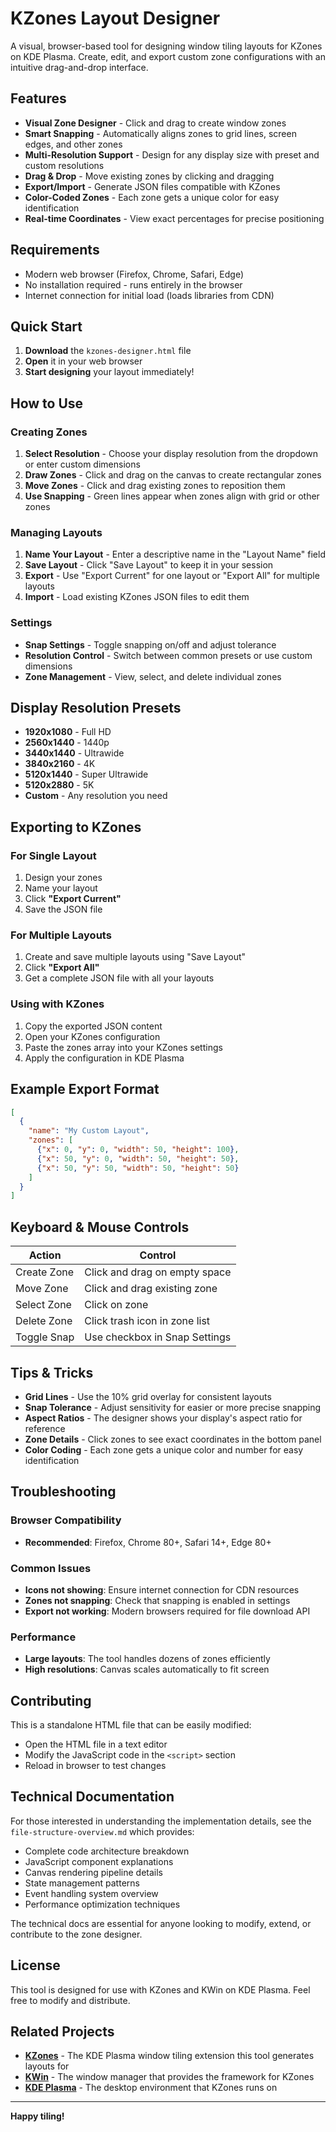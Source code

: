 # KZones Layout Designer

A visual, browser-based tool for designing window tiling layouts for KZones on KDE Plasma. Create, edit, and export custom zone configurations with an intuitive drag-and-drop interface.

## Features

- **Visual Zone Designer** - Click and drag to create window zones
- **Smart Snapping** - Automatically aligns zones to grid lines, screen edges, and other zones
- **Multi-Resolution Support** - Design for any display size with preset and custom resolutions
- **Drag & Drop** - Move existing zones by clicking and dragging
- **Export/Import** - Generate JSON files compatible with KZones
- **Color-Coded Zones** - Each zone gets a unique color for easy identification
- **Real-time Coordinates** - View exact percentages for precise positioning

## Requirements

- Modern web browser (Firefox, Chrome, Safari, Edge)
- No installation required - runs entirely in the browser
- Internet connection for initial load (loads libraries from CDN)

## Quick Start

1. **Download** the `kzones-designer.html` file
2. **Open** it in your web browser
3. **Start designing** your layout immediately!

## How to Use

### Creating Zones
1. **Select Resolution** - Choose your display resolution from the dropdown or enter custom dimensions
2. **Draw Zones** - Click and drag on the canvas to create rectangular zones
3. **Move Zones** - Click and drag existing zones to reposition them
4. **Use Snapping** - Green lines appear when zones align with grid or other zones

### Managing Layouts
1. **Name Your Layout** - Enter a descriptive name in the "Layout Name" field
2. **Save Layout** - Click "Save Layout" to keep it in your session
3. **Export** - Use "Export Current" for one layout or "Export All" for multiple layouts
4. **Import** - Load existing KZones JSON files to edit them

### Settings
- **Snap Settings** - Toggle snapping on/off and adjust tolerance
- **Resolution Control** - Switch between common presets or use custom dimensions
- **Zone Management** - View, select, and delete individual zones

## Display Resolution Presets

- **1920x1080** - Full HD
- **2560x1440** - 1440p
- **3440x1440** - Ultrawide
- **3840x2160** - 4K
- **5120x1440** - Super Ultrawide
- **5120x2880** - 5K
- **Custom** - Any resolution you need

## Exporting to KZones

### For Single Layout
1. Design your zones
2. Name your layout
3. Click **"Export Current"**
4. Save the JSON file

### For Multiple Layouts
1. Create and save multiple layouts using "Save Layout"
2. Click **"Export All"**
3. Get a complete JSON file with all your layouts

### Using with KZones
1. Copy the exported JSON content
2. Open your KZones configuration
3. Paste the zones array into your KZones settings
4. Apply the configuration in KDE Plasma

## Example Export Format

```json
[
  {
    "name": "My Custom Layout",
    "zones": [
      {"x": 0, "y": 0, "width": 50, "height": 100},
      {"x": 50, "y": 0, "width": 50, "height": 50},
      {"x": 50, "y": 50, "width": 50, "height": 50}
    ]
  }
]
```

## Keyboard & Mouse Controls

| Action | Control |
|--------|---------|
| Create Zone | Click and drag on empty space |
| Move Zone | Click and drag existing zone |
| Select Zone | Click on zone |
| Delete Zone | Click trash icon in zone list |
| Toggle Snap | Use checkbox in Snap Settings |

## Tips & Tricks

- **Grid Lines** - Use the 10% grid overlay for consistent layouts
- **Snap Tolerance** - Adjust sensitivity for easier or more precise snapping
- **Aspect Ratios** - The designer shows your display's aspect ratio for reference
- **Zone Details** - Click zones to see exact coordinates in the bottom panel
- **Color Coding** - Each zone gets a unique color and number for easy identification

## Troubleshooting

### Browser Compatibility
- **Recommended**: Firefox, Chrome 80+, Safari 14+, Edge 80+
  
### Common Issues
- **Icons not showing**: Ensure internet connection for CDN resources
- **Zones not snapping**: Check that snapping is enabled in settings
- **Export not working**: Modern browsers required for file download API

### Performance
- **Large layouts**: The tool handles dozens of zones efficiently
- **High resolutions**: Canvas scales automatically to fit screen

## Contributing

This is a standalone HTML file that can be easily modified:
- Open the HTML file in a text editor
- Modify the JavaScript code in the `<script>` section
- Reload in browser to test changes

## Technical Documentation

For those interested in understanding the implementation details, see the `file-structure-overview.md` which provides:
- Complete code architecture breakdown
- JavaScript component explanations
- Canvas rendering pipeline details
- State management patterns
- Event handling system overview
- Performance optimization techniques

The technical docs are essential for anyone looking to modify, extend, or contribute to the zone designer.

## License

This tool is designed for use with KZones and KWin on KDE Plasma. Feel free to modify and distribute.

## Related Projects

- [**KZones**](https://github.com/gerritdevriese/kzones) - The KDE Plasma window tiling extension this tool generates layouts for
- [**KWin**](https://github.com/KDE/kwin) - The window manager that provides the framework for KZones
- [**KDE Plasma**](https://github.com/KDE/plasma-desktop) - The desktop environment that KZones runs on

---

**Happy tiling!** 

